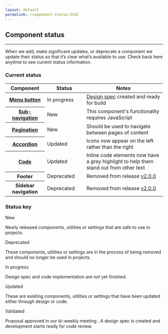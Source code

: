```yaml
---
layout: default
permalink: /component-status.html
---
```


## Component status

<hr>

When we add, make significant updates, or deprecate a component we update their status so that it’s clear what’s available to use. Check back here anytime to see current status information.

### Current status

<table style="margin-bottom: 1rem;">
  <thead>
    <tr>
      <th style="width: 25%">Component</th>
      <th style="width: 25%">Status</th>
      <th style="width: 50%">Notes</th>
    </tr>
  </thead>
  <tbody>
    <tr>
      <th><a href="/patterns/menu-button">Menu button</a></th>
      <td><div class="p-label--in-progress">In progress</div></td>
      <td><a href="https://github.com/canonical-web-and-design/design-vanilla-framework/tree/master/Menu%20button">Design spec</a> created and ready for build</td>
    </tr>
    <tr>
      <th><a href="/patterns/navigation/#sub-navigation">Sub-navigation</a></th>
      <td><div class="p-label--new">New</div></td>
      <td>This component's functionality requires JavaScript</td>
    </tr>
    <tr>
      <th><a href="/patterns/pagination/">Pagination</a></th>
      <td><div class="p-label--new">New</div></td>
      <td>Should be used to navigate between pages of content</td>
    </tr>
    <tr>
      <th><a href="/patterns/accordion">Accordion</a></th>
      <td><div class="p-label--updated">Updated</div></td>
      <td>Icons now appear on the left rather than the right</td>
    </tr>
    <tr>
      <th><a href="/base/code/#inline">Code</a></th>
      <td><div class="p-label--updated">Updated</div></td>
      <td>Inline code elements now have a grey highlight to help them stand out from other text</td>
    </tr>
    <tr>
      <th>Footer</th>
      <td><div class="p-label--deprecated">Deprecated</div></td>
      <td>Removed from release <a href="https://github.com/canonical-web-and-design/vanilla-framework/releases/tag/v2.0.0">v2.0.0</a></td>
    </tr>
    <tr>
      <th>Sidebar navigation</th>
      <td><div class="p-label--deprecated">Deprecated</div></td>
      <td>Removed from release <a href="https://github.com/canonical-web-and-design/vanilla-framework/releases/tag/v2.0.0">v2.0.0</a></td>
    </tr>
  </tbody>
  <tfoot>
  </tfoot>
</table>

### Status key

<div class="row">
  <div class="col-4 u-equal-height">
    <div class="p-card--highlighted">
      <div class="p-label--new">New</div>
      <p class="p-card__content">Newly released components, utilities or settings that are safe to use in projects.</p>
    </div>
  </div>
  <div class="col-4">
  <div class="p-card--highlighted">
      <div class="p-label--deprecated">Deprecated</div>
      <p class="p-card__content">These components, utilities or settings are in the process of being removed and should no longer be used in projects.</p>
    </div>
  </div>
  <div class="col-4 u-equal-height">
  <div class="p-card--highlighted">
      <div class="p-label--in-progress">In progress</div>
      <p class="p-card__content">Design spec and code implementation are not yet finished.</p>
    </div>
  </div>
  <div class="col-4">
  <div class="p-card--highlighted">
      <div class="p-label--updated">Updated</div>
      <p class="p-card__content">These are existing components, utilities or settings that have been updated either through design or code.</p>
    </div>
  </div>
  <div class="col-4 u-equal-height">
  <div class="p-card--highlighted">
      <div class="p-label--validated">Validated</div>
      <p class="p-card__content">Proposal approved in our bi-weekly meeting . A design spec is created and development starts ready for code review.</p>
    </div>
  </div>
</div>
